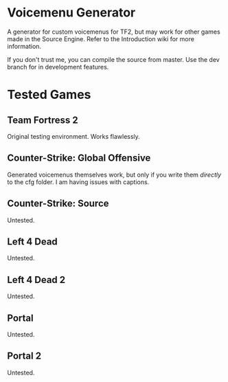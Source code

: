 # Voicemenu Generator
A generator for custom voicemenus for TF2, but may work for other games made in the Source Engine. Refer to the Introduction wiki for more information.

If you don't trust me, you can compile the source from master. Use the dev branch for in development features.

# Tested Games

## Team Fortress 2

Original testing environment. Works flawlessly.

## Counter-Strike: Global Offensive

Generated voicemenus themselves work, but only if you write them *directly* to the cfg folder. I am having issues with captions.

## Counter-Strike: Source

Untested.

## Left 4 Dead

Untested.

## Left 4 Dead 2

Untested.

## Portal

Untested.

## Portal 2

Untested.
